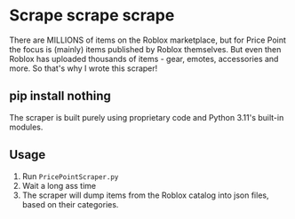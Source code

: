 # Scrape scrape scrape

There are MILLIONS of items on the Roblox marketplace, but for Price Point the focus is (mainly) items published by Roblox themselves. But even then Roblox has uploaded thousands of items - gear, emotes, accessories and more. So that's why I wrote this scraper!

## pip install nothing

The scraper is built purely using proprietary code and Python 3.11's built-in modules.

## Usage

1. Run `PricePointScraper.py`
2. Wait a long ass time
3. The scraper will dump items from the Roblox catalog into json files, based on their categories.